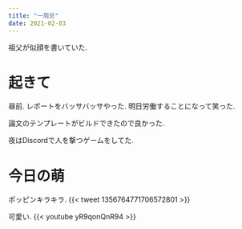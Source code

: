 ```yaml
---
title: "一周忌"
date: 2021-02-03
---
```


祖父が似顔を書いていた.
# 起きて
昼前. レポートをバッサバッサやった. 明日労働することになって笑った.

論文のテンプレートがビルドできたので良かった.

夜はDiscordで人を撃つゲームをしてた.

# 今日の萌
ポッピンキラキラ.
{{< tweet 1356764771706572801 >}}

可愛い.
{{< youtube yR9qonQnR94 >}}